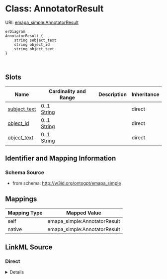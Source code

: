 

# Class: AnnotatorResult



URI: [emapa_simple:AnnotatorResult](http://w3id.org/ontogpt/emapa_simpleAnnotatorResult)



```mermaid
erDiagram
AnnotatorResult {
    string subject_text  
    string object_id  
    string object_text  
}



```



<!-- no inheritance hierarchy -->


## Slots

| Name | Cardinality and Range | Description | Inheritance |
| ---  | --- | --- | --- |
| [subject_text](subject_text.md) | 0..1 <br/> [String](String.md) |  | direct |
| [object_id](object_id.md) | 0..1 <br/> [String](String.md) |  | direct |
| [object_text](object_text.md) | 0..1 <br/> [String](String.md) |  | direct |









## Identifier and Mapping Information







### Schema Source


* from schema: http://w3id.org/ontogpt/emapa_simple





## Mappings

| Mapping Type | Mapped Value |
| ---  | ---  |
| self | emapa_simple:AnnotatorResult |
| native | emapa_simple:AnnotatorResult |





## LinkML Source

<!-- TODO: investigate https://stackoverflow.com/questions/37606292/how-to-create-tabbed-code-blocks-in-mkdocs-or-sphinx -->

### Direct

<details>
```yaml
name: AnnotatorResult
from_schema: http://w3id.org/ontogpt/emapa_simple
attributes:
  subject_text:
    name: subject_text
    from_schema: http://w3id.org/ontogpt/emapa_simple
    rank: 1000
    domain_of:
    - AnnotatorResult
  object_id:
    name: object_id
    from_schema: http://w3id.org/ontogpt/emapa_simple
    rank: 1000
    domain_of:
    - AnnotatorResult
  object_text:
    name: object_text
    from_schema: http://w3id.org/ontogpt/emapa_simple
    rank: 1000
    domain_of:
    - AnnotatorResult

```
</details>

### Induced

<details>
```yaml
name: AnnotatorResult
from_schema: http://w3id.org/ontogpt/emapa_simple
attributes:
  subject_text:
    name: subject_text
    from_schema: http://w3id.org/ontogpt/emapa_simple
    rank: 1000
    alias: subject_text
    owner: AnnotatorResult
    domain_of:
    - AnnotatorResult
    range: string
  object_id:
    name: object_id
    from_schema: http://w3id.org/ontogpt/emapa_simple
    rank: 1000
    alias: object_id
    owner: AnnotatorResult
    domain_of:
    - AnnotatorResult
    range: string
  object_text:
    name: object_text
    from_schema: http://w3id.org/ontogpt/emapa_simple
    rank: 1000
    alias: object_text
    owner: AnnotatorResult
    domain_of:
    - AnnotatorResult
    range: string

```
</details>